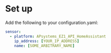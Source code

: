 # Set up

Add the following to your configuration.yaml:
```yaml
sensor:
  - platform: APsystems_EZ1_API_HomeAssistant
    ip_address: [YOUR_IP_ADDRESS]
    name: [SOME_ARBITRARY_NAME]
```